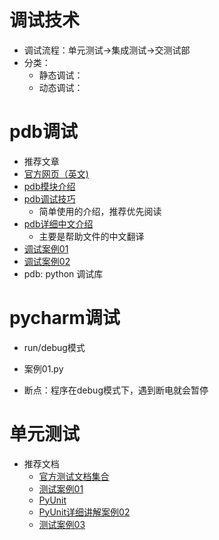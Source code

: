 # 调试技术
- 调试流程：单元测试->集成测试->交测试部
- 分类：
  - 静态调试：
  - 动态调试：
# pdb调试
-  推荐文章
  - [官方网页（英文)](https://docs.python.org/2/library/pdb.html)
  - [pdb模块介绍](https://blog.csdn.net/carolzhang8406/article/details/6923997)
  - [pdb调试技巧](https://www.ibm.com/developerworks/cn/linux/l-cn-pythondebugger/)
    - 简单使用的介绍，推荐优先阅读
  - [pdb详细中文介绍](https://blog.csdn.net/wyb_009/article/details/8896744)
    - 主要是帮助文件的中文翻译
  - [调试案例01](https://www.cnblogs.com/dkblog/archive/2010/12/07/1980682.html)
  - [调试案例02](http://python.jobbole.com/81184/?security_verify_data=313336382c393132)
- pdb: python 调试库
# pycharm调试
- run/debug模式
- 案例01.py

- 断点：程序在debug模式下，遇到断电就会暂停

# 单元测试
- 推荐文档
  - [官方测试文档集合](https://wiki.python.org/moin/PythonTestingToolsTaxonomy)
  - [测试案例01](http://blog.csdn.net/a542551042/article/details/46696635)
  - [PyUnit](https://wiki.python.org/moin/PyUnit)
  - [PyUnit详细讲解案例02](http://www.jb51.net/article/64119.htm)
  - [测试案例03](https://www.cnblogs.com/iamjqy/p/7155315.html)
  